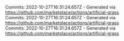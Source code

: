 Commits: 2022-10-27T16:31:24.657Z - Generated via https://github.com/marketplace/actions/artificial-grass
<br>
Commits: 2022-10-27T16:31:24.657Z - Generated via https://github.com/marketplace/actions/artificial-grass
<br>
Commits: 2022-10-27T16:31:24.657Z - Generated via https://github.com/marketplace/actions/artificial-grass
<br>
